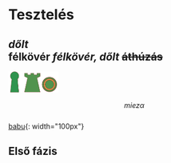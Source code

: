 # Tesztelés
*dőlt*  
**félkövér**
***félkövér, dőlt***
~~áthúzás~~
----------
<img src="./kepek/babu.png" width="100px">   

$$
mi ez \alpha
$$  
[babu](./kepek/babu.png){: width="100px"}
## Első fázis